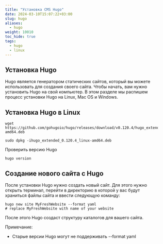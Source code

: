 ```yaml
---
title: "Установка CMS Hugo"
date: 2024-03-10T15:07:22+03:00
slug: hugo
aliases:
  - hugo
weight: 10010
toc_hide: true
tags:
  - hugo
  - linux
---
```

## Установка Hugo
Hugo является генератором статических сайтов, который вы можете использовать для создания своего сайта. Чтобы начать, вам нужно установить Hugo на свой компьютер. В этом разделе мы распишем процесс установки Hugo на Linux, Mac OS и Windows.

## Установка Hugo в Linux

```
wget https://github.com/gohugoio/hugo/releases/download/v0.120.4/hugo_extended_0.120.4_linux-amd64.deb
```

```
sudo dpkg -ihugo_extended_0.120.4_linux-amd64.deb
```
Проверить версию Hugo
```
hugo version
```

## Создание нового сайта с Hugo

После установки Hugo нужно создать новый сайт. Для этого нужно открыть терминал, перейти в директорию в которой у вас будут храниться файлы сайта и ввести следующую команду:
```
hugo new site MyFreshWebsite --format yaml
# replace MyFreshWebsite with name of your website
```
После этого Hugo создаст структуру каталогов для вашего сайта.

Примечание:
- Старые версии Hugo могут не поддерживать --format yaml
